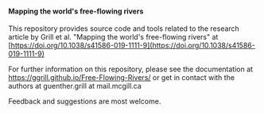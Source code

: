 #### Mapping the world's free-flowing rivers ####

This repository provides source code and tools related to the research
article by Grill et al. "Mapping the world's free-flowing rivers" at
[https://doi.org/10.1038/s41586-019-1111-9](https://doi.org/10.1038/s41586-019-1111-9)

For further information on this repository, please see the documentation
at https://ggrill.github.io/Free-Flowing-Rivers/ or get in contact with the 
authors at
guenther.grill at mail.mcgill.ca

Feedback and suggestions are most welcome.
